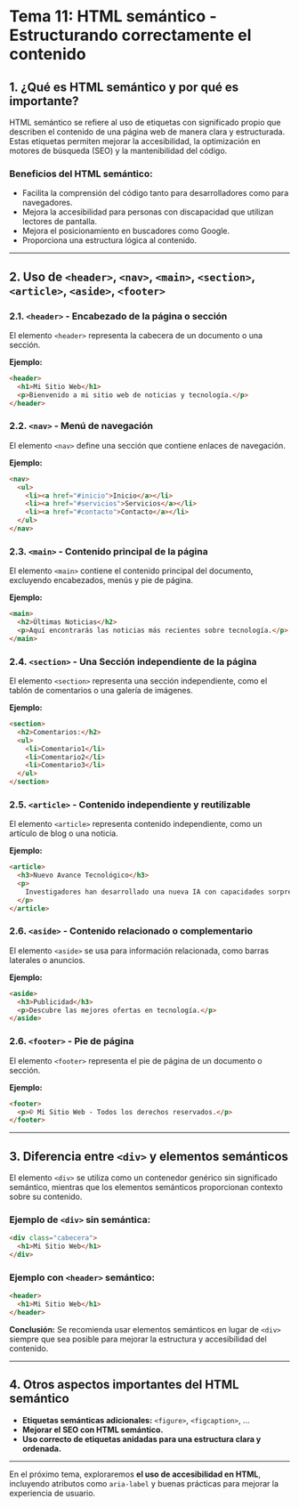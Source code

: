 # **Tema 11: HTML semántico - Estructurando correctamente el contenido**

## **1. ¿Qué es HTML semántico y por qué es importante?**

HTML semántico se refiere al uso de etiquetas con significado propio que describen el contenido de una página web de manera clara y estructurada. Estas etiquetas permiten mejorar la accesibilidad, la optimización en motores de búsqueda (SEO) y la mantenibilidad del código.

### **Beneficios del HTML semántico:**

- Facilita la comprensión del código tanto para desarrolladores como para navegadores.
- Mejora la accesibilidad para personas con discapacidad que utilizan lectores de pantalla.
- Mejora el posicionamiento en buscadores como Google.
- Proporciona una estructura lógica al contenido.

---

## **2. Uso de `<header>`, `<nav>`, `<main>`, `<section>`, `<article>`, `<aside>`, `<footer>`**

### **2.1. `<header>` - Encabezado de la página o sección**

El elemento `<header>` representa la cabecera de un documento o una sección.

**Ejemplo:**

```html
<header>
  <h1>Mi Sitio Web</h1>
  <p>Bienvenido a mi sitio web de noticias y tecnología.</p>
</header>
```

### **2.2. `<nav>` - Menú de navegación**

El elemento `<nav>` define una sección que contiene enlaces de navegación.

**Ejemplo:**

```html
<nav>
  <ul>
    <li><a href="#inicio">Inicio</a></li>
    <li><a href="#servicios">Servicios</a></li>
    <li><a href="#contacto">Contacto</a></li>
  </ul>
</nav>
```

### **2.3. `<main>` - Contenido principal de la página**

El elemento `<main>` contiene el contenido principal del documento, excluyendo encabezados, menús y pie de página.

**Ejemplo:**

```html
<main>
  <h2>Últimas Noticias</h2>
  <p>Aquí encontrarás las noticias más recientes sobre tecnología.</p>
</main>
```

### **2.4. `<section>` - Una Sección independiente de la página**

El elemento `<section>` representa una sección independiente, como el tablón de comentarios o una galería de imágenes.

**Ejemplo:**

```html
<section>
  <h2>Comentarios:</h2>
  <ul>
    <li>Comentario1</li>
    <li>Comentario2</li>
    <li>Comentario3</li>
  </ul>
</section>
```

### **2.5. `<article>` - Contenido independiente y reutilizable**

El elemento `<article>` representa contenido independiente, como un artículo de blog o una noticia.

**Ejemplo:**

```html
<article>
  <h3>Nuevo Avance Tecnológico</h3>
  <p>
    Investigadores han desarrollado una nueva IA con capacidades sorprendentes.
  </p>
</article>
```

### **2.6. `<aside>` - Contenido relacionado o complementario**

El elemento `<aside>` se usa para información relacionada, como barras laterales o anuncios.

**Ejemplo:**

```html
<aside>
  <h3>Publicidad</h3>
  <p>Descubre las mejores ofertas en tecnología.</p>
</aside>
```

### **2.6. `<footer>` - Pie de página**

El elemento `<footer>` representa el pie de página de un documento o sección.

**Ejemplo:**

```html
<footer>
  <p>© Mi Sitio Web - Todos los derechos reservados.</p>
</footer>
```

---

## **3. Diferencia entre `<div>` y elementos semánticos**

El elemento `<div>` se utiliza como un contenedor genérico sin significado semántico, mientras que los elementos semánticos proporcionan contexto sobre su contenido.

### **Ejemplo de `<div>` sin semántica:**

```html
<div class="cabecera">
  <h1>Mi Sitio Web</h1>
</div>
```

### **Ejemplo con `<header>` semántico:**

```html
<header>
  <h1>Mi Sitio Web</h1>
</header>
```

**Conclusión:** Se recomienda usar elementos semánticos en lugar de `<div>` siempre que sea posible para mejorar la estructura y accesibilidad del contenido.

---

## **4. Otros aspectos importantes del HTML semántico**

- **Etiquetas semánticas adicionales:** `<figure>`, `<figcaption>`, ...
- **Mejorar el SEO con HTML semántico.**
- **Uso correcto de etiquetas anidadas para una estructura clara y ordenada.**

---

En el próximo tema, exploraremos **el uso de accesibilidad en HTML**, incluyendo atributos como `aria-label` y buenas prácticas para mejorar la experiencia de usuario.
